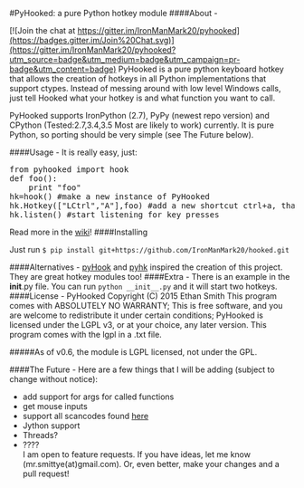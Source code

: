 #PyHooked: a pure Python hotkey module
####About - 

[![Join the chat at https://gitter.im/IronManMark20/pyhooked](https://badges.gitter.im/Join%20Chat.svg)](https://gitter.im/IronManMark20/pyhooked?utm_source=badge&utm_medium=badge&utm_campaign=pr-badge&utm_content=badge)
PyHooked is a pure python keyboard hotkey that allows the creation of hotkeys in all Python implementations that support ctypes. Instead of messing around with low level Windows calls, just tell Hooked what your hotkey is and what function you want to call.

PyHooked supports IronPython (2.7), PyPy (newest repo version) and CPython (Tested:2.7,3.4,3.5 Most are likely to work) currently. It is pure Python, so porting should be very simple (see The Future below).

####Usage - 
It is really easy, just:
<pre>
from pyhooked import hook
def foo():
    print "foo"
hk=hook() #make a new instance of PyHooked
hk.Hotkey(["LCtrl","A"],foo) #add a new shortcut ctrl+a, that calls foo() when pressed
hk.listen() #start listening for key presses
</pre>
Read more in the [wiki](https://github.com/IronManMark20/PyHooked/wiki)!
####Installing

Just run `$ pip install git+https://github.com/IronManMark20/hooked.git`


####Alternatives -
[pyHook](http://sourceforge.net/projects/pyhook/) and [pyhk](https://github.com/schurpf/pyhk) inspired the creation of this project. They are great hotkey modules too!
####Extra - 
There is an example in the __init__.py file. You can run `python __init__.py` and it will start two hotkeys.
####License - 
PyHooked  Copyright (C) 2015  Ethan Smith
This program comes with ABSOLUTELY NO WARRANTY;
This is free software, and you are welcome to redistribute it
under certain conditions;
PyHooked is licensed under the LGPL v3, or at your choice, any later version. This program comes with the lgpl in a .txt file.

#####As of v0.6, the module is LGPL licensed, not under the GPL.

####The Future - 
Here are a few things that I will be adding (subject to change without notice):
* add support for args for called functions
* get mouse inputs
* support all scancodes found [here](https://msdn.microsoft.com/en-us/library/aa299374%28v=vs.60%29.aspx)
* Jython support
* Threads?
* ????<br>
I am open to feature requests. If you have ideas, let me know (mr.smittye(at)gmail.com). Or, even better, make your changes and a pull request!
